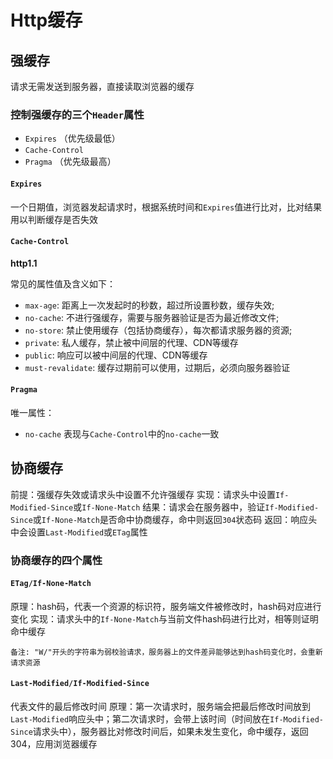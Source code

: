 # Http缓存

## 强缓存
请求无需发送到服务器，直接读取浏览器的缓存

### 控制强缓存的三个`Header`属性
- `Expires` （优先级最低）
- `Cache-Control` 
- `Pragma` （优先级最高）

#### `Expires`
一个日期值，浏览器发起请求时，根据系统时间和`Expires`值进行比对，比对结果用以判断缓存是否失效

#### `Cache-Control`
**http1.1**

常见的属性值及含义如下：
- `max-age`: 距离上一次发起时的秒数，超过所设置秒数，缓存失效;
- `no-cache`: 不进行强缓存，需要与服务器验证是否为最近修改文件;
- `no-store`: 禁止使用缓存（包括协商缓存），每次都请求服务器的资源;
- `private`: 私人缓存，禁止被中间层的代理、CDN等缓存
- `public`: 响应可以被中间层的代理、CDN等缓存
- `must-revalidate`: 缓存过期前可以使用，过期后，必须向服务器验证

#### `Pragma`

唯一属性：
- `no-cache`
  表现与`Cache-Control`中的`no-cache`一致

## 协商缓存
前提：强缓存失效或请求头中设置不允许强缓存
实现：请求头中设置`If-Modified-Since`或`If-None-Match`
结果：请求会在服务器中，验证`If-Modified-Since`或`If-None-Match`是否命中协商缓存，命中则返回`304`状态码
返回：响应头中会设置`Last-Modified`或`ETag`属性

### 协商缓存的四个属性

#### `ETag/If-None-Match`
原理：hash码，代表一个资源的标识符，服务端文件被修改时，hash码对应进行变化
实现：请求头中的`If-None-Match`与当前文件hash码进行比对，相等则证明命中缓存

`备注: "W/"开头的字符串为弱校验请求，服务器上的文件差异能够达到hash码变化时，会重新请求资源`

#### `Last-Modified/If-Modified-Since`
代表文件的最后修改时间
原理：第一次请求时，服务端会把最后修改时间放到`Last-Modified`响应头中；第二次请求时，会带上该时间（时间放在`If-Modified-Since`请求头中），服务器比对修改时间后，如果未发生变化，命中缓存，返回304，应用浏览器缓存
